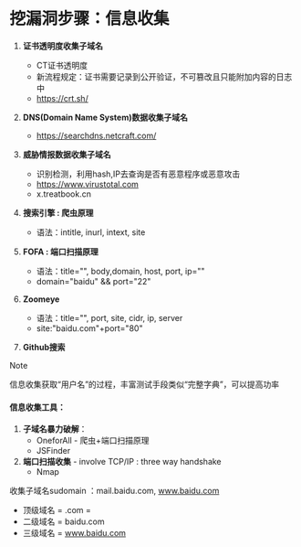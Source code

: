 # 挖漏洞步骤：信息收集

1. **证书透明度收集子域名**

    - CT证书透明度
    - 新流程规定：证书需要记录到公开验证，不可篡改且只能附加内容的日志中
    - https://crt.sh/
3. **DNS(Domain Name System)数据收集子域名**
    - https://searchdns.netcraft.com/
4. **威胁情报数据收集子域名**
    - 识别检测，利用hash,IP去查询是否有恶意程序或恶意攻击
    - https://www.virustotal.com
    - x.treatbook.cn
5. **搜索引擎 : 爬虫原理**
    - 语法：intitle, inurl, intext, site
6. **FOFA : 端口扫描原理**
    - 语法：title="", body,domain, host, port, ip=""
    - domain="baidu" && port="22"
7. **Zoomeye**
     - 语法：title="", port, site, cidr, ip, server
     - site:"baidu.com"+port="80"
8. **Github搜索**

> [!NOTE]
> 信息收集获取“用户名”的过程，丰富测试手段类似“完整字典”，可以提高功率
#### 信息收集工具：
1. **子域名暴力破解**：
    - OneforAll - 爬虫+端口扫描原理
    - JSFinder
2. **端口扫描收集** - involve TCP/IP : three way handshake 
    - Nmap

收集子域名sudomain ：mail.baidu.com, www.baidu.com
- 顶级域名 = .com = 
- 二级域名 = baidu.com
- 三级域名 = www.baidu.com

